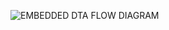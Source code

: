 ![EMBEDDED DTA FLOW DIAGRAM](https://user-images.githubusercontent.com/94217503/144352291-e339b6d1-8ee0-408b-9049-b6698152d10a.png)


